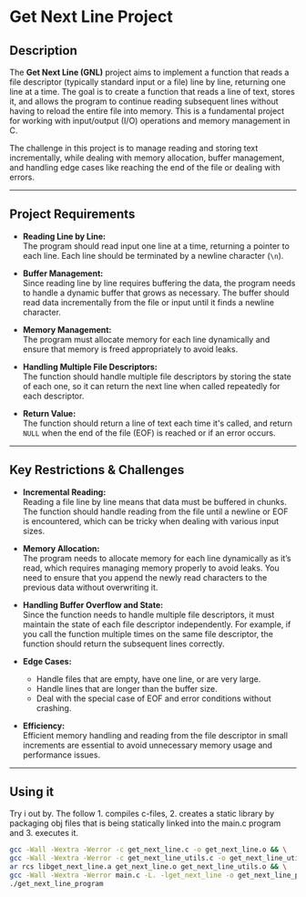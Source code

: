 # Get Next Line Project

## Description
The **Get Next Line (GNL)** project aims to implement a function that reads a file descriptor (typically standard input or a file) line by line, returning one line at a time. The goal is to create a function that reads a line of text, stores it, and allows the program to continue reading subsequent lines without having to reload the entire file into memory. This is a fundamental project for working with input/output (I/O) operations and memory management in C.

The challenge in this project is to manage reading and storing text incrementally, while dealing with memory allocation, buffer management, and handling edge cases like reaching the end of the file or dealing with errors.

---

## Project Requirements
- **Reading Line by Line:**  
  The program should read input one line at a time, returning a pointer to each line. Each line should be terminated by a newline character (`\n`).

- **Buffer Management:**  
  Since reading line by line requires buffering the data, the program needs to handle a dynamic buffer that grows as necessary. The buffer should read data incrementally from the file or input until it finds a newline character.

- **Memory Management:**  
  The program must allocate memory for each line dynamically and ensure that memory is freed appropriately to avoid leaks.

- **Handling Multiple File Descriptors:**  
  The function should handle multiple file descriptors by storing the state of each one, so it can return the next line when called repeatedly for each descriptor.

- **Return Value:**  
  The function should return a line of text each time it's called, and return `NULL` when the end of the file (EOF) is reached or if an error occurs.

---

## Key Restrictions & Challenges

- **Incremental Reading:**  
  Reading a file line by line means that data must be buffered in chunks. The function should handle reading from the file until a newline or EOF is encountered, which can be tricky when dealing with various input sizes.

- **Memory Allocation:**  
  The program needs to allocate memory for each line dynamically as it’s read, which requires managing memory properly to avoid leaks. You need to ensure that you append the newly read characters to the previous data without overwriting it.

- **Handling Buffer Overflow and State:**  
  Since the function needs to handle multiple file descriptors, it must maintain the state of each file descriptor independently. For example, if you call the function multiple times on the same file descriptor, the function should return the subsequent lines correctly.

- **Edge Cases:**  
  - Handle files that are empty, have one line, or are very large.  
  - Handle lines that are longer than the buffer size.  
  - Deal with the special case of EOF and error conditions without crashing.

- **Efficiency:**  
  Efficient memory handling and reading from the file descriptor in small increments are essential to avoid unnecessary memory usage and performance issues.

---

## Using it
Try i out by. The follow 1. compiles c-files, 2. creates a static library by packaging obj files that is being statically linked into the main.c program and 3. executes it.
```bash
gcc -Wall -Wextra -Werror -c get_next_line.c -o get_next_line.o && \
gcc -Wall -Wextra -Werror -c get_next_line_utils.c -o get_next_line_utils.o && \
ar rcs libget_next_line.a get_next_line.o get_next_line_utils.o && \
gcc -Wall -Wextra -Werror main.c -L. -lget_next_line -o get_next_line_program && \
./get_next_line_program

